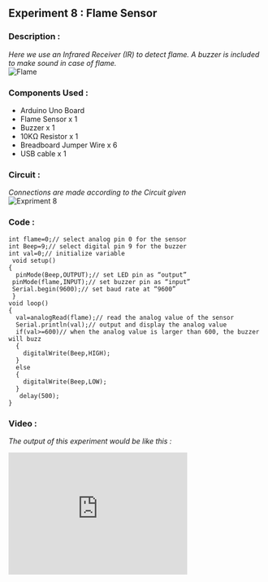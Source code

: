 ## Experiment 8 : Flame Sensor
### Description :   
_Here we use an Infrared Receiver (IR) to detect flame. A buzzer is included to make sound in case of flame._   
![Flame](https://user-images.githubusercontent.com/86108610/148689366-82df06c5-085e-4860-a2eb-5b662c01df92.png)


### Components Used :
* Arduino Uno Board
* Flame Sensor x 1
* Buzzer x 1
* 10KΩ Resistor x 1
* Breadboard Jumper Wire x 6
* USB cable x 1

### Circuit :   
_Connections are made according to the Circuit given_   
![Expriment 8](https://aswin-asokan.github.io/Kerala-IoT-Challenge/files/level1/images/Circuit8.png)

### Code : 

```
int flame=0;// select analog pin 0 for the sensor
int Beep=9;// select digital pin 9 for the buzzer
int val=0;// initialize variable
 void setup() 
{
  pinMode(Beep,OUTPUT);// set LED pin as “output”
 pinMode(flame,INPUT);// set buzzer pin as “input”
 Serial.begin(9600);// set baud rate at “9600”
 } 
void loop() 
{ 
  val=analogRead(flame);// read the analog value of the sensor 
  Serial.println(val);// output and display the analog value
  if(val>=600)// when the analog value is larger than 600, the buzzer will buzz
  {  
    digitalWrite(Beep,HIGH); 
  }
  else 
  {  
    digitalWrite(Beep,LOW); 
  }
   delay(500); 
}
```

### Video :   
_The output of this experiment would be like this :_   
<iframe width="352" height="240"
src="https://user-images.githubusercontent.com/86108610/147467357-d8e205d2-56ba-45c9-be55-bee62b6ac1fc.mp4"
frameborder="0" 
allow="accelerometer; autoplay; encrypted-media; gyroscope; picture-in-picture" 
allowfullscreen></iframe>
